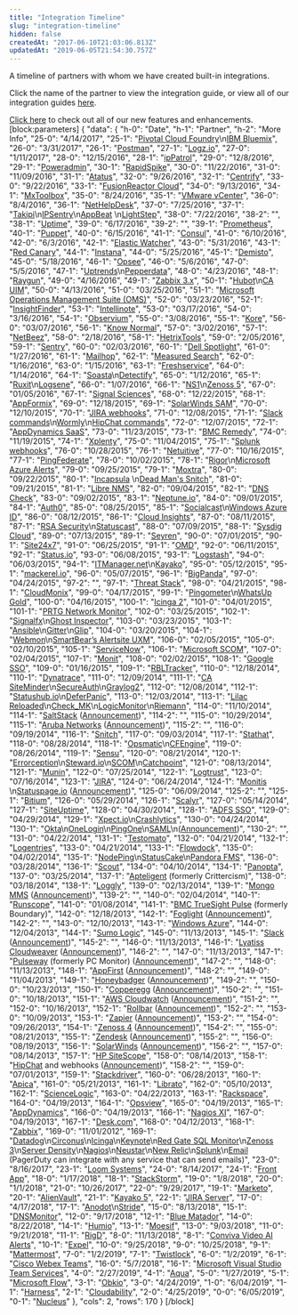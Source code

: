 ```yaml
---
title: "Integration Timeline"
slug: "integration-timeline"
hidden: false
createdAt: "2017-06-10T21:03:06.813Z"
updatedAt: "2019-06-05T21:54:30.757Z"
---
```

A timeline of partners with whom we have created built-in integrations.

Click the name of the partner to view the integration guide, or view all of our integration guides [here](https://www.pagerduty.com/integrations/).

[Click here](doc:whats-new) to check out all of our new features and enhancements.
[block:parameters]
{
  "data": {
    "h-0": "Date",
    "h-1": "Partner",
    "h-2": "More Info",
    "25-0": "4/14/2017",
    "25-1": "[Pivotal Cloud Foundry](https://www.pagerduty.com/docs/guides/pivotal-cloud-foundry-integration-guide/)\n[IBM Bluemix](https://www.pagerduty.com/docs/guides/ibm-bluemix-integration-guide/)",
    "26-0": "3/31/2017",
    "26-1": "[Postman](https://www.pagerduty.com/docs/guides/postman-integration-guide/)",
    "27-1": "[Logz.io](https://www.pagerduty.com/docs/guides/logz-io-integration-guide/)",
    "27-0": "1/11/2017",
    "28-0": "12/15/2016",
    "28-1": "[ipPatrol](https://www.pagerduty.com/docs/guides/ippatrol-integration-guide/)",
    "29-0": "12/8/2016",
    "29-1": "[Poweradmin](https://www.pagerduty.com/docs/guides/poweradmin-integration-guide/)",
    "30-1": "[RapidSpike](https://www.pagerduty.com/docs/guides/rapidspike-integration-guide/)",
    "30-0": "11/22/2016",
    "31-0": "11/09/2016",
    "31-1": "[Atatus](https://www.pagerduty.com/docs/guides/atatus-integration-guide/)",
    "32-0": "9/26/2016",
    "32-1": "[Centrify](https://www.pagerduty.com/docs/guides/centrify-integration-guide/)",
    "33-0": "9/22/2016",
    "33-1": "[FusionReactor Cloud](https://www.pagerduty.com/docs/guides/fusionreactor-cloud-integration-guide/)",
    "34-0": "9/13/2016",
    "34-1": "[MxToolbox](https://www.pagerduty.com/docs/guides/mxtoolbox-integration-guide/)",
    "35-0": "8/24/2016",
    "35-1": "[VMware vCenter](https://www.pagerduty.com/docs/guides/vcenter-integration-guide/)",
    "36-0": "8/4/2016",
    "36-1": "[NetHelpDesk](https://www.pagerduty.com/docs/guides/nethelpdesk-integration-guide/)",
    "37-0": "7/25/2016",
    "37-1": "[Takipi](https://www.pagerduty.com/docs/guides/takipi-integration-guide/)\n[IPSentry](https://www.pagerduty.com/docs/guides/ipsentry-integration-guide/)\n[AppBeat](https://www.pagerduty.com/docs/guides/appbeat-integration-guide/) \n[LightStep](https://www.pagerduty.com/docs/guides/lightstep-integration-guide/)",
    "38-0": "7/22/2016",
    "38-2": "",
    "38-1": "[Uptime](https://www.pagerduty.com/docs/guides/uptime-integration-guide/)",
    "39-0": "6/17/2016",
    "39-2": "",
    "39-1": "[Prometheus](https://www.pagerduty.com/docs/guides/prometheus-integration-guide/)",
    "40-1": "[Puppet](https://www.pagerduty.com/docs/guides/puppet-integration-guide/)",
    "40-0": "6/15/2016",
    "41-1": "[Consul](https://www.pagerduty.com/docs/guides/consul-integration-guide)",
    "41-0": "6/10/2016",
    "42-0": "6/3/2016",
    "42-1": "[Elastic Watcher](https://www.pagerduty.com/docs/guides/watcher-integration-guide/)",
    "43-0": "5/31/2016",
    "43-1": "[Red Canary](https://www.pagerduty.com/docs/guides/red-canary-integration-guide/)",
    "44-1": "[Instana](https://www.pagerduty.com/docs/guides/instana-integration-guide/)",
    "44-0": "5/25/2016",
    "45-1": "[Demisto](https://www.pagerduty.com/docs/guides/demisto-integration-guide/)",
    "45-0": "5/18/2016",
    "46-1": "[Opsee](https://www.pagerduty.com/docs/guides/opsee-integration-guide/)",
    "46-0": "5/6/2016",
    "47-0": "5/5/2016",
    "47-1": "[Uptrends](https://www.pagerduty.com/docs/guides/uptrends-integration-guide/)\n[Pepperdata](https://www.pagerduty.com/docs/guides/pepperdata-integration-guide/)",
    "48-0": "4/23/2016",
    "48-1": "[Raygun](https://www.pagerduty.com/docs/guides/raygun-integration-guide/)",
    "49-0": "4/16/2016",
    "49-1": "[Zabbix 3.x](https://www.pagerduty.com/docs/guides/zabbix-3-integration-guide/)",
    "50-1": "[Hubot](https://www.pagerduty.com/docs/guides/hubot-integration-guide/)\n[CA UIM](https://www.pagerduty.com/docs/guides/ca-uim-integration-guide/)",
    "50-0": "4/13/2016",
    "51-0": "03/25/2016",
    "51-1": "[Microsoft Operations Management Suite (OMS)](https://www.pagerduty.com/docs/guides/microsoft-operations-management-suite-oms-integration-guide/)",
    "52-0": "03/23/2016",
    "52-1": "[InsightFinder](https://www.pagerduty.com/docs/guides/insightfinder-integration-guide/)",
    "53-1": "[Intellinote](https://www.pagerduty.com/docs/guides/intellinote-integration-guide/)",
    "53-0": "03/17/2016",
    "54-0": "3/16/2016",
    "54-1": "[Observium](https://www.pagerduty.com/docs/guides/observium-integration-guide/)",
    "55-0": "3/08/2016",
    "55-1": "[Kore](https://www.pagerduty.com/docs/guides/kore-integration-guide/)",
    "56-0": "03/07/2016",
    "56-1": "[Know Normal](https://www.pagerduty.com/docs/guides/know-normal-integration-guide/)",
    "57-0": "3/02/2016",
    "57-1": "[NetBeez](https://www.pagerduty.com/docs/guides/netbeez-integration-guide/)",
    "58-0": "2/18/2016",
    "58-1": "[HetrixTools](https://www.pagerduty.com/docs/guides/hetrixtools-integration-guide/)",
    "59-0": "2/05/2016",
    "59-1": "[Sentry](https://www.pagerduty.com/docs/guides/sentry-integration-guide/)",
    "60-0": "02/03/2016",
    "60-1": "[Dell Spotlight](https://www.pagerduty.com/docs/guides/quest-spotlight-integration-guide/)",
    "61-0": "1/27/2016",
    "61-1": "[Mailhop](https://www.pagerduty.com/docs/guides/mailhop-integration-guide/)",
    "62-1": "[Measured Search](https://www.pagerduty.com/docs/guides/measured-search-integration-guide/)",
    "62-0": "1/16/2016",
    "63-0": "1/15/2016",
    "63-1": "[Freshservice](https://www.pagerduty.com/docs/guides/freshservice-integration-guide/)",
    "64-0": "1/14/2016",
    "64-1": "[Soasta](https://www.pagerduty.com/docs/guides/soasta-integration-guide/)\n[Detectify](https://www.pagerduty.com/docs/guides/detectify-integration-guide/)",
    "65-0": "1/12/2016",
    "65-1": "[Ruxit](https://www.pagerduty.com/docs/guides/dynatrace-integration-guide/)\n[Logsene](https://www.pagerduty.com/docs/guides/logsene-integration-guide/)",
    "66-0": "1/07/2016",
    "66-1": "[NS1](https://www.pagerduty.com/docs/guides/ns1-integration-guide/)\n[Zenoss 5](https://www.pagerduty.com/docs/guides/zenoss-5-integration-guide/)",
    "67-0": "01/05/2016",
    "67-1": "[Signal Sciences](https://www.pagerduty.com/docs/guides/signal-sciences-integration-guide/)",
    "68-0": "12/22/2015",
    "68-1": "[AppFormix](https://www.pagerduty.com/docs/guides/appformix-integration-guide/)",
    "69-0": "12/18/2015",
    "69-1": "[SolarWinds SAM](https://www.pagerduty.com/docs/guides/solarwinds-integration-guide/)",
    "70-0": "12/10/2015",
    "70-1": "[JIRA webhooks](https://www.pagerduty.com/docs/guides/jira-webhook-email-integration-guide/)",
    "71-0": "12/08/2015",
    "71-1": "[Slack commands](https://www.pagerduty.com/docs/guides/slack-to-pagerduty-integration-guide/)\n[Wormly](https://www.pagerduty.com/docs/guides/wormly-webhooks-integration-guide/)\n[HipChat commands](https://www.pagerduty.com/docs/guides/hipchat-to-pagerduty-integration-guide/)",
    "72-0": "12/07/2015",
    "72-1": "[AppDynamics SaaS](https://www.pagerduty.com/docs/guides/appdynamics-integration-guide/)",
    "73-0": "11/23/2015",
    "73-1": "[BMC Remedy](https://www.pagerduty.com/docs/guides/bmc-service-desk-integration-guide/)",
    "74-0": "11/19/2015",
    "74-1": "[Xplenty](https://www.pagerduty.com/docs/guides/xplenty-integration-guide/)",
    "75-0": "11/04/2015",
    "75-1": "[Splunk webhooks](https://www.pagerduty.com/docs/guides/splunk-legacy-integration-guide/)",
    "76-0": "10/28/2015",
    "76-1": "[Netuitive](https://www.pagerduty.com/docs/guides/netuitive-integration-guide/)",
    "77-0": "10/16/2015",
    "77-1": "[PingFederate](https://www.pagerduty.com/docs/guides/pingfederate-sso-guide/)",
    "78-0": "10/02/2015",
    "78-1": "[Rigor](https://www.pagerduty.com/docs/guides/rigor-integration-guide/)\n[Microsoft Azure Alerts](https://www.pagerduty.com/docs/guides/azure-integration-guide/)",
    "79-0": "09/25/2015",
    "79-1": "[Moxtra](https://www.pagerduty.com/docs/guides/moxtra-integration-guide/)",
    "80-0": "09/22/2015",
    "80-1": "[Incapsula](https://www.pagerduty.com/docs/guides/incapsula-integration-guide) \n[Dead Man's Snitch](https://www.pagerduty.com/docs/guides/dead-mans-snitch-integration-guide/)",
    "81-0": "09/21/2015",
    "81-1": "[Libre NMS](https://www.pagerduty.com/docs/guides/librenms-integration-guide/)",
    "82-0": "09/04/2015",
    "82-1": "[DNS Check](https://www.pagerduty.com/docs/guides/dns-check-integration-guide-2/)",
    "83-0": "09/02/2015",
    "83-1": "[Neptune.io](https://www.pagerduty.com/docs/guides/neptune-io-integration-guide/)",
    "84-0": "09/01/2015",
    "84-1": "[Auth0](https://www.pagerduty.com/docs/guides/auth0-sso-guide/)",
    "85-0": "08/25/2015",
    "85-1": "[Socialcast](https://www.pagerduty.com/docs/guides/socialcast-integration-guide/)\n[Windows Azure ID](https://www.pagerduty.com/docs/guides/azure-active-directory-sso-guide/)",
    "86-0": "08/12/2015",
    "86-1": "[Cloud Insights](https://www.pagerduty.com/docs/guides/cloud-insights-integration-guide/)",
    "87-0": "08/11/2015",
    "87-1": "[RSA Security](https://www.pagerduty.com/docs/guides/rsa-security-integration-guide/)\n[Statuscast](https://www.pagerduty.com/docs/guides/statuscast-integration-guide/)",
    "88-0": "07/09/2015",
    "88-1": "[Sysdig Cloud](https://www.pagerduty.com/docs/guides/sysdig-cloud-integration-guide/)",
    "89-0": "07/13/2015",
    "89-1": "[Seyren](https://www.pagerduty.com/docs/guides/seyren-integration-guide/)",
    "90-0": "07/01/2015",
    "90-1": "[Site24x7](https://www.pagerduty.com/docs/guides/site24x7-integration-guide/)",
    "91-0": "06/25/2015",
    "91-1": "[OMD](https://www.pagerduty.com/docs/guides/check_mk-integration-guide/)",
    "92-0": "06/11/2015",
    "92-1": "[Status.io](https://www.pagerduty.com/docs/guides/status-io-integration-guide/)",
    "93-0": "06/08/2015",
    "93-1": "[Logstash](https://www.pagerduty.com/docs/guides/logstash-integration-guide/)",
    "94-0": "06/03/2015",
    "94-1": "[ITManager.net](https://www.pagerduty.com/docs/guides/itmanager-net-integration-guide/)\n[Kayako](https://www.pagerduty.com/docs/guides/kayako-integration-guide/)",
    "95-0": "05/12/2015",
    "95-1": "[mackerel.io](https://www.pagerduty.com/docs/guides/mackerel-io-integration-guide/)",
    "96-0": "05/07/2015",
    "96-1": "[BigPanda](https://www.pagerduty.com/docs/guides/bigpanda-integration-guide/)",
    "97-0": "04/24/2015",
    "97-2": "",
    "97-1": "[Threat Stack](https://www.pagerduty.com/docs/guides/threat-stack-integration-guide/)",
    "98-0": "04/21/2015",
    "98-1": "[CloudMonix](https://www.pagerduty.com/docs/guides/cloudmonix-integration-guide/)",
    "99-0": "04/17/2015",
    "99-1": "[Pingometer](https://www.pagerduty.com/docs/guides/pingometer-integration-guide/)\n[WhatsUp Gold](https://www.pagerduty.com/docs/guides/whatsup-gold-integration-guide/)",
    "100-0": "04/16/2015",
    "100-1": "[Icinga 2](https://www.pagerduty.com/docs/guides/icinga2-integration-guide/)",
    "101-0": "04/01/2015",
    "101-1": "[PRTG Network Monitor](https://www.pagerduty.com/docs/guides/prtg-integration-guide/)",
    "102-0": "03/25/2015",
    "102-1": "[Signalfx](https://www.pagerduty.com/docs/guides/signalfx-integration-guide/)\n[Ghost Inspector](https://www.pagerduty.com/docs/guides/ghost-inspector-integration-guide/)",
    "103-0": "03/23/2015",
    "103-1": "[Ansible](https://www.pagerduty.com/docs/guides/ansible-integration-guide/)\n[Gitter](https://www.pagerduty.com/docs/guides/gitter-integration-guide/)\n[Glip](https://www.pagerduty.com/docs/guides/glip-integration-guide/)",
    "104-0": "03/20/2015",
    "104-1": "[Webmon](https://www.pagerduty.com/docs/guides/webmon-integration-guide/)\n[SmartBear’s Alertsite UXM](https://www.pagerduty.com/docs/guides/smartbears-alertsite-uxm-integration-guide/)",
    "106-0": "02/05/2015",
    "105-0": "02/10/2015",
    "105-1": "[ServiceNow](https://www.pagerduty.com/docs/guides/servicenow-integration-guide/)",
    "106-1": "[Microsoft SCOM](https://www.pagerduty.com/docs/guides/scom-integration-guide-email/)",
    "107-0": "02/04/2015",
    "107-1": "[Monit](https://www.pagerduty.com/docs/guides/monit-integration-guide/)",
    "108-0": "02/02/2015",
    "108-1": "[Google SSO](https://www.pagerduty.com/docs/guides/google-sso-setup/)",
    "109-0": "01/16/2015",
    "109-1": "[RBLTracker](https://www.pagerduty.com/docs/guides/rbltracker-integration-guide/)",
    "110-0": "12/18/2014",
    "110-1": "[Dynatrace](https://www.pagerduty.com/docs/guides/dynatrace-integration-guide/)",
    "111-0": "12/09/2014",
    "111-1": "[CA SiteMinder](https://www.pagerduty.com/docs/guides/ca-siteminder-sso-guide/)\n[SecureAuth](https://www.pagerduty.com/docs/guides/secureauth-integration-guide/)\n[Graylog2](https://www.pagerduty.com/docs/guides/graylog-integration-guide/)",
    "112-0": "12/08/2014",
    "112-1": "[Statushub.io](https://www.pagerduty.com/docs/guides/statushub-integration-guide/)\n[DeferPanic](https://www.pagerduty.com/docs/guides/deferpanic-integration-guide/)",
    "113-0": "12/03/2014",
    "113-1": "[Lilac Reloaded](https://www.pagerduty.com/docs/guides/lilac-reloaded-integration-guide/)\n[Check_MK](https://www.pagerduty.com/docs/guides/check_mk-integration-guide/)\n[LogicMonitor](https://www.pagerduty.com/docs/guides/logicmonitor-integration-guide/)\n[Riemann](https://www.pagerduty.com/docs/guides/riemann-integration-guide/)",
    "114-0": "11/10/2014",
    "114-1": "[SaltStack](https://www.pagerduty.com/docs/guides/saltstack-integration-guide/) ([Announcement](http://blog.pagerduty.com/2014/11/saltstack-integration/))",
    "114-2": "",
    "115-0": "10/29/2014",
    "115-1": "[Aruba Networks](https://www.pagerduty.com/docs/guides/aruba-clearpass-integration-guide/) ([Announcement](https://blog.pagerduty.com/2014/10/100-platform-partners-aruba-networks/?utm_source=twitter&utm_medium=social&utm_campaign=100_integration))",
    "115-2": "",
    "116-0": "09/19/2014",
    "116-1": "[Snitch](https://www.pagerduty.com/docs/guides/snitch-integration-guide/)",
    "117-0": "09/03/2014",
    "117-1": "[Stathat](https://www.pagerduty.com/docs/guides/stathat-integration-guide/)",
    "118-0": "08/28/2014",
    "118-1": "[Opsmatic](https://www.pagerduty.com/docs/guides/opsmatic-integration-guide/)\n[CFEngine](https://www.pagerduty.com/docs/guides/cfengine-integration-guide)",
    "119-0": "08/26/2014",
    "119-1": "[Sensu](https://www.pagerduty.com/docs/guides/sensu-integration-guide/)",
    "120-0": "08/21/2014",
    "120-1": "[Errorception](https://www.pagerduty.com/docs/guides/errorception-integration-guide/)\n[Steward.io](https://www.pagerduty.com/docs/guides/steward-io-integration-guide/)\n[SCOM](https://www.pagerduty.com/docs/guides/scom-integration-guide-email/)\n[Catchpoint](https://www.pagerduty.com/docs/guides/catchpoint-integration-guide/)",
    "121-0": "08/13/2014",
    "121-1": "[Munin](https://www.pagerduty.com/docs/guides/munin-integration-guide/)",
    "122-0": "07/25/2014",
    "122-1": "[Logtrust](https://www.pagerduty.com/docs/guides/logtrust-integration-guide/)",
    "123-0": "07/16/2014",
    "123-1": "[JIRA](https://www.pagerduty.com/docs/guides/jira-webhook-email-integration-guide/)",
    "124-0": "06/24/2014",
    "124-1": "[Monitis](https://www.pagerduty.com/docs/guides/monitis-integration-guide/) \n[Statuspage.io](https://www.pagerduty.com/docs/guides/statuspage-io-integration-guide/) ([Announcement](http://blog.pagerduty.com/2014/06/customer-communication-statuspage-io/))",
    "125-0": "06/09/2014",
    "125-2": "",
    "125-1": "[Bitium](https://www.pagerduty.com/docs/guides/bitium-integration-guide/)",
    "126-0": "05/29/2014",
    "126-1": "[Scalyr](https://www.pagerduty.com/docs/guides/scalyr-integration-guide/)",
    "127-0": "05/14/2014",
    "127-1": "[SiteUptime](https://www.pagerduty.com/docs/guides/siteuptime-integration-guide/)",
    "128-0": "04/30/2014",
    "128-1": "[ADFS SSO](https://www.pagerduty.com/docs/guides/adfs-sso-guide/)",
    "129-0": "04/29/2014",
    "129-1": "[Xpect.io](https://www.pagerduty.com/docs/guides/xpect-io-integration-guide/)\n[Crashlytics](https://www.pagerduty.com/docs/guides/crashlytics-integration-guide/)",
    "130-0": "04/24/2014",
    "130-1": "[Okta](https://www.pagerduty.com/docs/guides/okta-sso-setup/)\n[OneLogin](https://www.pagerduty.com/docs/guides/onelogin-sso-guide/)\n[PingOne](https://www.pagerduty.com/docs/guides/pingone-sso-setup/)\n[SAML](/docs/sso)\n([Announcement](http://blog.pagerduty.com/2014/04/single-sign-on-sso-now-available/))",
    "130-2": "",
    "131-0": "04/22/2014",
    "131-1": "[Testomato](https://www.pagerduty.com/docs/guides/testomato-integration-guide/)",
    "132-0": "04/21/2014",
    "132-1": "[Logentries](https://www.pagerduty.com/docs/guides/logentries-integration-guide/)",
    "133-0": "04/21/2014",
    "133-1": "[Flowdock](https://www.pagerduty.com/docs/guides/flowdock-integration-guide/)",
    "135-0": "04/02/2014",
    "135-1": "[NodePing](https://www.pagerduty.com/docs/guides/nodeping-integration-guide/)\n[StatusCake](https://www.pagerduty.com/docs/guides/statuscake-integration-guide/)\n[Pandora FMS](https://www.pagerduty.com/docs/guides/pandora-fms-integration-guide/)",
    "136-0": "03/28/2014",
    "136-1": "[Scout](https://www.pagerduty.com/docs/guides/scout-integration-guide/)",
    "134-0": "04/10/2014",
    "134-1": "[Panopta](https://www.pagerduty.com/docs/guides/panopta-integration-guide/)",
    "137-0": "03/25/2014",
    "137-1": "[Apteligent](https://www.pagerduty.com/docs/guides/apteligent-integration-guide/) (formerly Crittercism)",
    "138-0": "03/18/2014",
    "138-1": "[Loggly](https://www.pagerduty.com/docs/guides/loggly-integration-guide/)",
    "139-0": "02/13/2014",
    "139-1": "[Mongo MMS](https://www.pagerduty.com/docs/guides/mongodb-cloud-manager-integration-guide/) ([Announcement](http://blog.pagerduty.com/2014/02/mongodb-mms-monitoring-pagerduty/))",
    "139-2": "",
    "140-0": "02/04/2014",
    "140-1": "[Runscope](https://www.pagerduty.com/docs/guides/runscope-integration-guide/)",
    "141-0": "01/08/2014",
    "141-1": "[BMC TrueSight Pulse](https://www.pagerduty.com/docs/guides/bmc-truesight-pulse-integration-guide/) (formerly Boundary)",
    "142-0": "12/18/2013",
    "142-1": "[Foglight](https://www.pagerduty.com/docs/guides/foglight-integration-guide/) ([Announcement](https://blog.pagerduty.com/2013/12/dell-foglight-pagerduty/))",
    "142-2": "",
    "143-0": "12/10/2013",
    "143-1": "[Windows Azure](https://www.pagerduty.com/docs/guides/azure-integration-guide/)",
    "144-0": "12/04/2013",
    "144-1": "[Sumo Logic](https://www.pagerduty.com/docs/guides/sumo-logic-integration-guide/)",
    "145-0": "11/13/2013",
    "145-1": "[Slack](https://www.pagerduty.com/docs/guides/slack-integration-guide/) ([Announcement](https://blog.pagerduty.com/2013/11/4-new-pagerduty-partners/))",
    "145-2": "",
    "146-0": "11/13/2013",
    "146-1": "[Lyatiss Cloudweaver](https://www.pagerduty.com/docs/guides/cloudweaver-integration-guide/) ([Announcement](https://blog.pagerduty.com/2013/11/4-new-pagerduty-partners/))",
    "146-2": "",
    "147-0": "11/13/2013",
    "147-1": "[Pulseway](https://www.pagerduty.com/docs/guides/pulseway-integration-guide/) (formerly PC Monitor) ([Announcement](https://blog.pagerduty.com/2013/11/4-new-pagerduty-partners/))",
    "147-2": "",
    "148-0": "11/13/2013",
    "148-1": "[AppFirst](https://www.pagerduty.com/docs/guides/appfirst-integration-guide/) ([Announcement](https://blog.pagerduty.com/2013/11/4-new-pagerduty-partners/))",
    "148-2": "",
    "149-0": "11/04/2013",
    "149-1": "[Honeybadger](https://www.pagerduty.com/docs/guides/honeybadger-integration-guide/) ([Announcement](https://blog.pagerduty.com/2013/11/add-effective-alerting-on-call-scheduling-and-incident-tracking-to-your-honeybadger-incidents/))",
    "149-2": "",
    "150-0": "10/23/2013",
    "150-1": "[Copperegg](https://www.pagerduty.com/docs/guides/copperegg-integration-guide/) ([Announcement](https://blog.pagerduty.com/2013/10/pagerduty-now-integrates-with-copperegg/))",
    "150-2": "",
    "151-0": "10/18/2013",
    "151-1": "[AWS Cloudwatch](https://www.pagerduty.com/docs/guides/aws-cloudwatch-integration-guide/) ([Announcement](http://blog.pagerduty.com/2013/10/aws-cloudwatch-now-integrates-with-pagerduty/))",
    "151-2": "",
    "152-0": "10/16/2013",
    "152-1": "[Rollbar](https://www.pagerduty.com/docs/guides/rollbar-integration-guide/) ([Announcement](http://blog.pagerduty.com/2013/10/rollbar-now-integrates-with-pagerduty/))",
    "152-2": "",
    "153-0": "10/09/2013",
    "153-1": "[Zapier](https://www.pagerduty.com/docs/guides/zapier-integration-guide/) ([Announcement](http://blog.pagerduty.com/2013/10/integrate-pagerduty-with-zapier/))",
    "153-2": "",
    "154-0": "09/26/2013",
    "154-1": "[Zenoss 4](https://www.pagerduty.com/docs/guides/zenoss-4-integration-guide/) ([Announcement](http://blog.pagerduty.com/2013/09/zenoss-4-integration-with-pagerduty/))",
    "154-2": "",
    "155-0": "08/21/2013",
    "155-1": "[Zendesk](https://www.pagerduty.com/docs/guides/zendesk-integration-guide/) ([Announcement](https://blog.pagerduty.com/2013/08/zendesk-integration-pagerduty/))",
    "155-2": "",
    "156-0": "08/19/2013",
    "156-1": "[SolarWinds](https://www.pagerduty.com/docs/guides/solarwinds-integration-guide/) ([Announcement](https://blog.pagerduty.com/2013/08/solarwinds-pagerduty-integration/))",
    "156-2": "",
    "157-0": "08/14/2013",
    "157-1": "[HP SiteScope](https://www.pagerduty.com/docs/guides/hp-sitescope-integration-guide/)",
    "158-0": "08/14/2013",
    "158-1": "[HipChat](https://www.pagerduty.com/docs/guides/hipchat-to-pagerduty-integration-guide/) and webhooks ([Announcement](https://blog.pagerduty.com/2013/08/pagerduty-webhooks-hipchat/))",
    "158-2": "",
    "159-0": "07/01/2013",
    "159-1": "[Stackdriver](https://www.pagerduty.com/docs/guides/stackdriver-integration-guide/)",
    "160-0": "06/28/2013",
    "160-1": "[Apica](https://www.pagerduty.com/docs/guides/apica-integration-guide/)",
    "161-0": "05/21/2013",
    "161-1": "[Librato](https://www.pagerduty.com/docs/guides/librato-integration-guide/)",
    "162-0": "05/10/2013",
    "162-1": "[ScienceLogic](https://www.pagerduty.com/docs/guides/sciencelogic-integration-guide/)",
    "163-0": "04/22/2013",
    "163-1": "[Rackspace](https://www.pagerduty.com/docs/guides/rackspace-cloud-integration-guide/)",
    "164-0": "04/19/2013",
    "164-1": "[Opsview](https://www.pagerduty.com/docs/guides/opsview-integration-guide/)",
    "165-0": "04/19/2013",
    "165-1": "[AppDynamics](https://www.pagerduty.com/docs/guides/appdynamics-integration-guide/)",
    "166-0": "04/19/2013",
    "166-1": "[Nagios XI](https://www.pagerduty.com/docs/guides/nagios-xi-integration-guide/)",
    "167-0": "04/19/2013",
    "167-1": "[Desk.com](https://www.pagerduty.com/docs/guides/desk-com-integration-guide/)",
    "168-0": "04/12/2013",
    "168-1": "[Zabbix](https://www.pagerduty.com/docs/guides/zabbix-integration-guide/)",
    "169-0": "11/01/2012",
    "169-1": "[Datadog](https://www.pagerduty.com/docs/guides/datadog-integration-guide/)\n[Circonus](https://www.pagerduty.com/docs/guides/circonus-integration-guide/)\n[Icinga](https://www.pagerduty.com/docs/guides/icinga-integration-guide/)\n[Keynote](https://www.pagerduty.com/docs/guides/keynote-integration-guide/)\n[Red Gate SQL Monitor](https://www.pagerduty.com/docs/guides/red-gate-sql-monitor-integration-guide/)\n[Zenoss 3](https://www.pagerduty.com/docs/guides/zenoss-3-integration-guide/)\n[Server Density](https://www.pagerduty.com/docs/guides/server-density-v2-integration-guide/)\n[Nagios](https://www.pagerduty.com/docs/guides/nagios-integration-guide/)\n[Neustar](https://www.pagerduty.com/docs/guides/neustar-integration-guide/)\n[New Relic](https://www.pagerduty.com/docs/guides/new-relic-integration-guide/)\n[Splunk](https://www.pagerduty.com/docs/guides/splunk-integration-guide/)\n[Email](https://www.pagerduty.com/docs/guides/email-integration-guide/) (PagerDuty can integrate with any service that can send emails)",
    "23-0": "8/16/2017",
    "23-1": "[Loom Systems](https://www.pagerduty.com/docs/guides/loom-systems-integration-guide/)",
    "24-0": "8/14/2017",
    "24-1": "[Front App](https://www.pagerduty.com/docs/guides/front-integration-guide/)",
    "18-0": "1/17/2018",
    "18-1": "[StackStorm](https://www.pagerduty.com/docs/guides/stackstorm-integration-guide/)",
    "19-0": "1/8/2018",
    "20-0": "1/1/2018",
    "21-0": "10/26/2017",
    "22-0": "9/29/2017",
    "19-1": "[Marketo](https://www.pagerduty.com/docs/guides/marketo-integration-guide/)",
    "20-1": "[AlienVault](https://www.pagerduty.com/docs/guides/alienvault-integration-guide/)",
    "21-1": "[Kayako 5](https://www.pagerduty.com/docs/guides/kayako-integration-guide/)",
    "22-1": "[JIRA Server](https://www.pagerduty.com/docs/guides/jira-server-extension-guide/)",
    "17-0": "4/17/2018",
    "17-1": "[Anodot](https://www.pagerduty.com/docs/guides/anodot-integration-guide/)\n[Stride](https://www.pagerduty.com/docs/guides/stride-extension-guide/)",
    "15-0": "8/13/2018",
    "15-1": "[DNSMonitor](https://www.pagerduty.com/docs/guides/dnsmonitor-integration-guide/)",
    "12-0": "9/17/2018",
    "12-1": "[Blue Matador](https://www.pagerduty.com/docs/guides/blue-matador-integration-guide/)",
    "14-0": "8/22/2018",
    "14-1": "[Humio](https://www.pagerduty.com/docs/guides/humio-integration-guide/)",
    "13-1": "[Moesif](https://www.pagerduty.com/integrations/moesif/)",
    "13-0": "9/03/2018",
    "11-0": "9/21/2018",
    "11-1": "[RigD](https://www.pagerduty.com/docs/guides/rigd-integration-guide)",
    "8-0": "11/13/2018",
    "8-1": "[Conviva Video AI Alerts](https://www.pagerduty.com/docs/guides/conviva-video-ai-alerts-integration-guide/)",
    "10-1": "[Expel](https://www.pagerduty.com/docs/guides/expel-integration-guide)",
    "10-0": "9/25/2018",
    "9-0": "10/25/2018",
    "9-1": "[Mattermost](https://www.pagerduty.com/docs/guides/mattermost-integration-guide/)",
    "7-0": "1/2/2019",
    "7-1": "[Twistlock](https://www.pagerduty.com/docs/guides/twistlock/)",
    "6-0": "1/2/2019",
    "6-1": "[Cisco Webex Teams](https://www.pagerduty.com/docs/guides/webex-teams/)",
    "16-0": "5/7/2018",
    "16-1": "[Microsoft Visual Studio Team Services](https://www.pagerduty.com/docs/guides/visual-studio-team-services-integration-guide/)",
    "4-0": "2/27/2019",
    "4-1": "[Aqua](https://www.pagerduty.com/docs/guides/aqua-integration-guide/)",
    "5-0": "1/27/2019",
    "5-1": "[Microsoft Flow](https://www.pagerduty.com/docs/guides/microsoftflow-integration-guide/)",
    "3-1": "[Obkio](https://www.pagerduty.com/docs/guides/Obkio-integration-guide/)",
    "3-0": "4/24/2019",
    "1-0": "6/04/2019",
    "1-1": "[Harness](https://www.pagerduty.com/docs/guides/harness-integration-guide/)",
    "2-1": "[Cloudability](https://www.pagerduty.com/docs/guides/cloudability-integration-guide/)",
    "2-0": "4/25/2019",
    "0-0": "6/05/2019",
    "0-1": "[Nucleus](https://support.pagerduty.com/docs/nucleus-integration-guide)"
  },
  "cols": 2,
  "rows": 170
}
[/block]